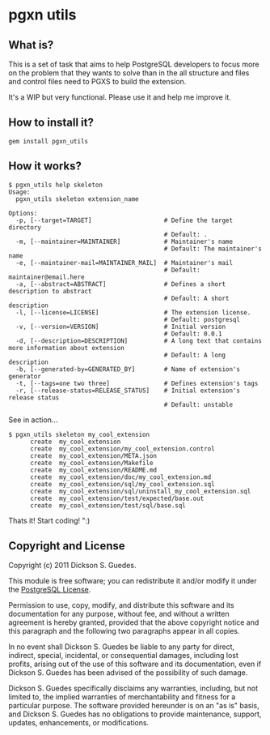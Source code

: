 pgxn utils
==========

What is?
--------

This is a set of task that aims to help PostgreSQL developers to focus more on the problem that they wants to solve than in the all structure and files and control files need to PGXS to build the extension.

It's a WIP but very functional. Please use it and help me improve it.

How to install it?
------------------

    gem install pgxn_utils

How it works?
-------------

    $ pgxn_utils help skeleton
    Usage:
      pgxn_utils skeleton extension_name

    Options:
      -p, [--target=TARGET]                    # Define the target directory
                                               # Default: .
      -m, [--maintainer=MAINTAINER]            # Maintainer's name
                                               # Default: The maintainer's name
      -e, [--maintainer-mail=MAINTAINER_MAIL]  # Maintainer's mail
                                               # Default: maintainer@email.here
      -a, [--abstract=ABSTRACT]                # Defines a short description to abstract
                                               # Default: A short description
      -l, [--license=LICENSE]                  # The extension license.
                                               # Default: postgresql
      -v, [--version=VERSION]                  # Initial version
                                               # Default: 0.0.1
      -d, [--description=DESCRIPTION]          # A long text that contains more information about extension
                                               # Default: A long description
      -b, [--generated-by=GENERATED_BY]        # Name of extension's generator
      -t, [--tags=one two three]               # Defines extension's tags
      -r, [--release-status=RELEASE_STATUS]    # Initial extension's release status
                                               # Default: unstable

See in action...

    $ pgxn_utils skeleton my_cool_extension
          create  my_cool_extension
          create  my_cool_extension/my_cool_extension.control
          create  my_cool_extension/META.json
          create  my_cool_extension/Makefile
          create  my_cool_extension/README.md
          create  my_cool_extension/doc/my_cool_extension.md
          create  my_cool_extension/sql/my_cool_extension.sql
          create  my_cool_extension/sql/uninstall_my_cool_extension.sql
          create  my_cool_extension/test/expected/base.out
          create  my_cool_extension/test/sql/base.sql

Thats it! Start coding! ":)

Copyright and License
---------------------

Copyright (c) 2011 Dickson S. Guedes.

This module is free software; you can redistribute it and/or modify it under
the [PostgreSQL License](http://www.opensource.org/licenses/postgresql).

Permission to use, copy, modify, and distribute this software and its
documentation for any purpose, without fee, and without a written agreement is
hereby granted, provided that the above copyright notice and this paragraph
and the following two paragraphs appear in all copies.

In no event shall Dickson S. Guedes be liable to any party for direct,
indirect, special, incidental, or consequential damages, including lost
profits, arising out of the use of this software and its documentation, even
if Dickson S. Guedes has been advised of the possibility of such damage.

Dickson S. Guedes specifically disclaims any warranties, including, but not
limited to, the implied warranties of merchantability and fitness for a
particular purpose. The software provided hereunder is on an "as is" basis,
and Dickson S. Guedes has no obligations to provide maintenance, support,
updates, enhancements, or modifications.
